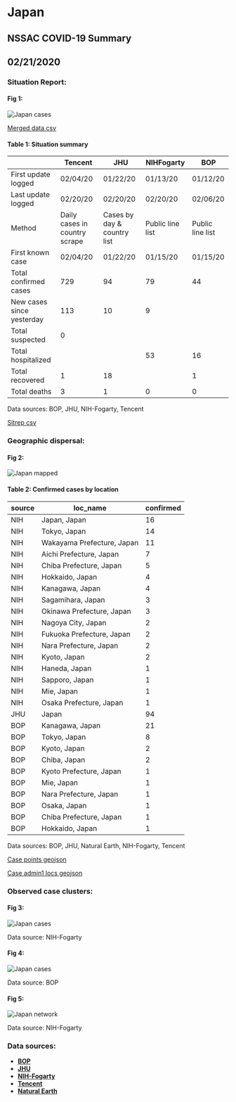 # Japan
## NSSAC COVID-19 Summary
## 02/21/2020



### Situation Report:
#### Fig 1:
![Japan cases](../merged_histories/Japan_merged_histories.png)

[Merged data csv](https://github.com/SchlittDataSci/SchlittDataSci.github.io/blob/master/data/tables/Japan_merged_daily.csv)

#### Table 1: Situation summary


|                           | Tencent                       | JHU                         | NIHFogarty       | BOP              |
|---------------------------|-------------------------------|-----------------------------|------------------|------------------|
| First update logged       | 02/04/20                      | 01/22/20                    | 01/13/20         | 01/12/20         |
| Last update logged        | 02/20/20                      | 02/20/20                    | 02/20/20         | 02/06/20         |
| Method                    | Daily cases in country scrape | Cases by day & country list | Public line list | Public line list |
| First known case          | 02/04/20                      | 01/22/20                    | 01/15/20         | 01/15/20         |
| Total confirmed cases     | 729                           | 94                          | 79               | 44               |
| New cases since yesterday | 113                           | 10                          | 9                |                  |
| Total suspected           | 0                             |                             |                  |                  |
| Total hospitalized        |                               |                             | 53               | 16               |
| Total recovered           | 1                             | 18                          |                  | 1                |
| Total deaths              | 3                             | 1                           | 0                | 0                |

Data sources: BOP, JHU, NIH-Fogarty, Tencent


[Sitrep csv](https://github.com/SchlittDataSci/SchlittDataSci.github.io/blob/master/data/tables/Japan_sitrep.csv)

### Geographic dispersal:
#### Fig 2:
![Japan mapped](../case_locs/Japan_case_locs.png)

#### Table 2: Confirmed cases by location


| source   | loc_name                   |   confirmed |
|----------|----------------------------|-------------|
| NIH      | Japan, Japan               |          16 |
| NIH      | Tokyo, Japan               |          14 |
| NIH      | Wakayama Prefecture, Japan |          11 |
| NIH      | Aichi Prefecture, Japan    |           7 |
| NIH      | Chiba Prefecture, Japan    |           5 |
| NIH      | Hokkaido, Japan            |           4 |
| NIH      | Kanagawa, Japan            |           4 |
| NIH      | Sagamihara, Japan          |           3 |
| NIH      | Okinawa Prefecture, Japan  |           3 |
| NIH      | Nagoya City, Japan         |           2 |
| NIH      | Fukuoka Prefecture, Japan  |           2 |
| NIH      | Nara Prefecture, Japan     |           2 |
| NIH      | Kyoto, Japan               |           2 |
| NIH      | Haneda, Japan              |           1 |
| NIH      | Sapporo, Japan             |           1 |
| NIH      | Mie, Japan                 |           1 |
| NIH      | Osaka Prefecture, Japan    |           1 |
| JHU      | Japan                      |          94 |
| BOP      | Kanagawa, Japan            |          21 |
| BOP      | Tokyo, Japan               |           8 |
| BOP      | Kyoto, Japan               |           2 |
| BOP      | Chiba, Japan               |           2 |
| BOP      | Kyoto Prefecture, Japan    |           1 |
| BOP      | Mie, Japan                 |           1 |
| BOP      | Nara Prefecture, Japan     |           1 |
| BOP      | Osaka, Japan               |           1 |
| BOP      | Chiba Prefecture, Japan    |           1 |
| BOP      | Hokkaido, Japan            |           1 |

Data sources: BOP, JHU, Natural Earth, NIH-Fogarty, Tencent


[Case points geojson](https://github.com/SchlittDataSci/SchlittDataSci.github.io/blob/master/data/shapes/Japan_case_locs.geojson)

[Case admin1 locs geojson](https://github.com/SchlittDataSci/SchlittDataSci.github.io/blob/master/data/shapes/Japan_admin1_locs.geojson)

### Observed case clusters:
#### Fig 3:
![Japan cases](../cluster_analysis/Japan_imported_cases_NIHFogarty.png)



Data source: NIH-Fogarty


#### Fig 4:
![Japan cases](../cluster_analysis/Japan_imported_cases_BOP.png)



Data source: BOP


#### Fig 5:
![Japan network](../autochthonous_networks/Japan_network.png)



Data source: NIH-Fogarty


### Data sources:
* **[BOP](https://github.com/beoutbreakprepared/nCoV2019)**
* **[JHU](https://github.com/CSSEGISandData/COVID-19)** 
* **[NIH-Fogarty](https://docs.google.com/spreadsheets/d/1jS24DjSPVWa4iuxuD4OAXrE3QeI8c9BC1hSlqr-NMiU/edit#gid=1187587451)** 
* **[Tencent](https://news.qq.com/zt2020/page/feiyan.htm)**
* **[Natural Earth](https://www.naturalearthdata.com/forums/forum/natural-earth-map-data/cultural-vectors/admin-1-states-provinces-and-their-boundaries/)**

<!-- Global site tag (gtag.js) - Google Analytics -->
<script async src="https://www.googletagmanager.com/gtag/js?id=UA-158816269-1"></script>
<script>
  window.dataLayer = window.dataLayer || [];
  function gtag(){dataLayer.push(arguments);}
  gtag('js', new Date());

  gtag('config', 'UA-158816269-1');
</script>